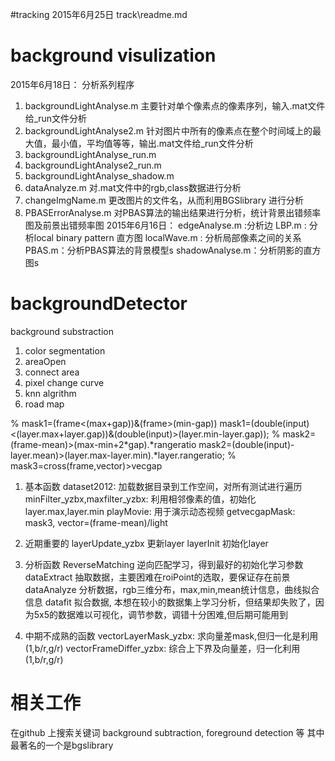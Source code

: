 #tracking 
2015年6月25日
track\readme.md
# background visulization
2015年6月18日： 分析系列程序
1. backgroundLightAnalyse.m 主要针对单个像素点的像素序列，输入.mat文件给_run文件分析
2. backgroundLightAnalyse2.m
针对图片中所有的像素点在整个时间域上的最大值，最小值，平均值等等，输出.mat文件给_run文件分析
3. backgroundLightAnalyse_run.m
4. backgroundLightAnalyse2_run.m
5. backgroundLightAnalyse_shadow.m 
6. dataAnalyze.m 对.mat文件中的rgb,class数据进行分析
7. changeImgName.m 更改图片的文件名，从而利用BGSlibrary 进行分析
8. PBASErrorAnalyse.m 对PBAS算法的输出结果进行分析，统计背景出错频率图及前景出错频率图
2015年6月16日：
edgeAnalyse.m  :分析边
LBP.m  : 分析local binary pattern 直方图
localWave.m : 分析局部像素之间的关系
PBAS.m：分析PBAS算法的背景模型s
shadowAnalyse.m：分析阴影的直方图s


# backgroundDetector

background substraction

1. color segmentation
2. areaOpen
3. connect area
4. pixel change curve
5. knn algrithm
6. road map


% mask1=(frame<(max+gap))&(frame>(min-gap))
	mask1=(double(input)<(layer.max+layer.gap))&(double(input)>(layer.min-layer.gap));
% mask2=(frame-mean)>(max-min+2*gap).*rangeratio
	mask2=(double(input)-layer.mean)>(layer.max-layer.min).*layer.rangeratio;
% mask3=cross(frame,vector)>vecgap

1. 基本函数
	dataset2012:	加载数据目录到工作空间，对所有测试进行遍历
	minFilter_yzbx,maxfilter_yzbx:	利用相邻像素的值，初始化layer.max,layer.min
	playMovie:	用于演示动态视频
	getvecgapMask: mask3, vector=(frame-mean)/light

2. 近期重要的
	layerUpdate_yzbx	更新layer
	layerInit	初始化layer
	
3. 分析函数
	ReverseMatching 逆向匹配学习，得到最好的初始化学习参数
	dataExtract 抽取数据，主要困难在roiPoint的选取，要保证存在前景
	dataAnalyze 分析数据，rgb三维分布，max,min,mean统计信息，曲线拟合信息
	datafit 拟合数据, 本想在较小的数据集上学习分析，但结果却失败了，因为5x5的数据难以可视化，调节参数，调错十分困难,但后期可能用到
	
3. 中期不成熟的函数
	vectorLayerMask_yzbx: 求向量差mask,但归一化是利用(1,b/r,g/r)
	vectorFrameDiffer_yzbx:	综合上下界及向量差，归一化利用(1,b/r,g/r)

# 相关工作
在github 上搜索关键词 background subtraction, foreground detection 等
其中最著名的一个是bgslibrary
	
	
